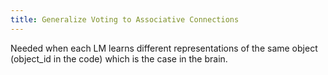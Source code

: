 ```yaml
---
title: Generalize Voting to Associative Connections
---
```

Needed when each LM learns different representations of the same object (object_id in the code) which is the case in the brain.